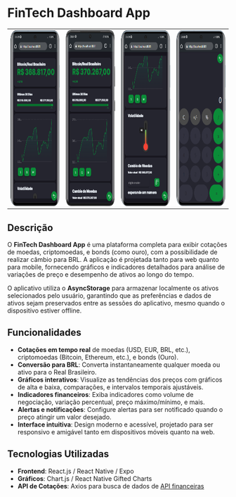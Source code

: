 # FinTech Dashboard App

<table style="border-collapse: collapse; border: none;">
  <tr>
    <td valign="top" style="border: none;"><img src="./@ignore/i1.png" height="400" /></td>
    <td valign="top" style="border: none;"> <img src="./@ignore/i2.png" height="400" /></td>
    <td valign="top" style="border: none;"> <img src="./@ignore/i3.png" height="400" /></td>
    <td valign="top" style="border: none;"> <img src="./@ignore/i4.png" height="400" /></td>
  </tr>
</table>

## Descrição

O **FinTech Dashboard App** é uma plataforma completa para exibir cotações de moedas, criptomoedas, e bonds (como ouro), com a possibilidade de realizar câmbio para BRL. A aplicação é projetada tanto para web quanto para mobile, fornecendo gráficos e indicadores detalhados para análise de variações de preço e desempenho de ativos ao longo do tempo.

O aplicativo utiliza o **AsyncStorage** para armazenar localmente os ativos selecionados pelo usuário,
garantindo que as preferências e dados de ativos sejam preservados entre as sessões do aplicativo,
mesmo quando o dispositivo estiver offline.

## Funcionalidades

- **Cotações em tempo real** de moedas (USD, EUR, BRL, etc.), criptomoedas (Bitcoin, Ethereum, etc.), e bonds (Ouro).
- **Conversão para BRL**: Converta instantaneamente qualquer moeda ou ativo para o Real Brasileiro.
- **Gráficos interativos**: Visualize as tendências dos preços com gráficos de alta e baixa, comparações, e intervalos temporais ajustáveis.
- **Indicadores financeiros**: Exiba indicadores como volume de negociação, variação percentual, preço máximo/mínimo, e mais.
- **Alertas e notificações**: Configure alertas para ser notificado quando o preço atingir um valor desejado.
- **Interface intuitiva**: Design moderno e acessível, projetado para ser responsivo e amigável tanto em dispositivos móveis quanto na web.

## Tecnologias Utilizadas

- **Frontend**: React.js / React Native / Expo
- **Gráficos**: Chart.js / React Native Gifted Charts
- **API de Cotações**: Axios para busca de dados de [API financeiras](https://docs.awesomeapi.com.br/api-de-moedas)

